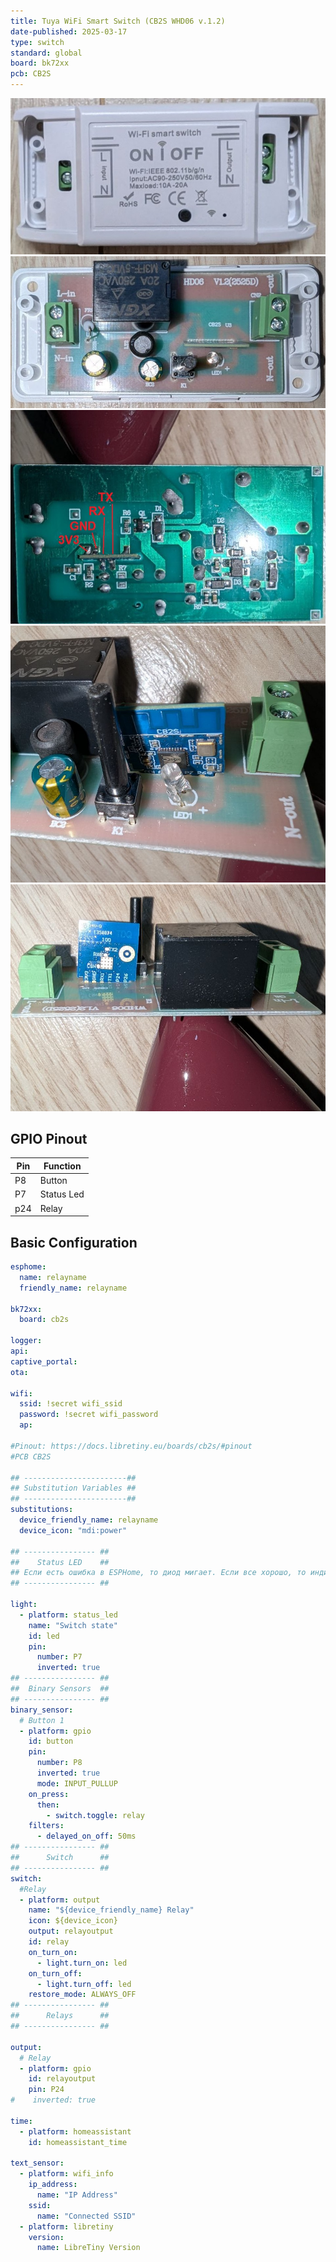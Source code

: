 ```yaml
---
title: Tuya WiFi Smart Switch (CB2S WHD06 v.1.2)
date-published: 2025-03-17
type: switch
standard: global
board: bk72xx
pcb: CB2S
---
```


![Product Image](./Tuya-WiFi-Smart-Switch-SB2S-front.jpg "Device front")
![Product Image](./Tuya-WiFi-Smart-Switch-SB2S-pcb-front.jpg "PCB front")
![Product Image](./Tuya-WiFi-Smart-Switch-SB2S-pcb-back.jpg "PCB back")
![Product Image](./Tuya-WiFi-Smart-Switch-SB2S-submodule-front.jpg "SB2S front")
![Product Image](./Tuya-WiFi-Smart-Switch-SB2S-submodule-back.jpg "SB2S back")

## GPIO Pinout

| Pin | Function   |
| --- | ---------- |
| P8  | Button     |
| P7  | Status Led |
| p24 | Relay      |

## Basic Configuration

```yaml
esphome:
  name: relayname
  friendly_name: relayname

bk72xx:
  board: cb2s

logger:
api:
captive_portal:
ota:

wifi:
  ssid: !secret wifi_ssid
  password: !secret wifi_password
  ap:

#Pinout: https://docs.libretiny.eu/boards/cb2s/#pinout
#PCB CB2S

## -----------------------##
## Substitution Variables ##
## -----------------------##
substitutions:
  device_friendly_name: relayname
  device_icon: "mdi:power"

## ---------------- ##
##    Status LED    ##
## Если есть ошибка в ESPHome, то диод мигает. Eсли все хорошо, то индикатором можно управлять из HA
## ---------------- ##

light:
  - platform: status_led
    name: "Switch state"
    id: led
    pin:
      number: P7
      inverted: true
## ---------------- ##
##  Binary Sensors  ##
## ---------------- ##
binary_sensor:
  # Button 1
  - platform: gpio
    id: button
    pin:
      number: P8
      inverted: true
      mode: INPUT_PULLUP
    on_press:
      then:
        - switch.toggle: relay
    filters:
      - delayed_on_off: 50ms
## ---------------- ##
##      Switch      ##
## ---------------- ##
switch:
  #Relay
  - platform: output
    name: "${device_friendly_name} Relay"
    icon: ${device_icon}
    output: relayoutput
    id: relay
    on_turn_on:
      - light.turn_on: led
    on_turn_off:
      - light.turn_off: led
    restore_mode: ALWAYS_OFF
## ---------------- ##
##      Relays      ##
## ---------------- ##

output:
  # Relay
  - platform: gpio
    id: relayoutput
    pin: P24
#    inverted: true

time:
  - platform: homeassistant
    id: homeassistant_time

text_sensor:
  - platform: wifi_info
    ip_address:
      name: "IP Address"
    ssid:
      name: "Connected SSID"
  - platform: libretiny
    version:
      name: LibreTiny Version
```
